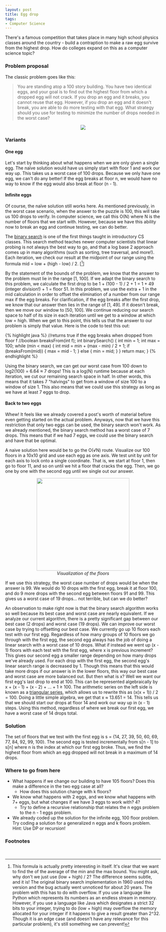 ```yaml
---
layout: post
title: Egg drop
tags:
- Computer Science
---
```


There's a famous competition that takes place in many high school physics classes around the country - build a contraption to make a raw egg survive from the highest drop. How do colleges expand on this as a computer science topic?

### Problem proposal 

The classic problem goes like this:

> You are standing atop a 100 story building. You have two identical eggs, and your goal is to find out the highest floor from which a dropped egg will not crack. If you drop an egg and it breaks, you cannot reuse that egg. However, if you drop an egg and it doesn't break, you are able to do more testing with that egg. What strategy should you use for testing to minimize the number of drops needed in the worst case?

<div align="center"><img src="{{ site.baseurl }}/images/eggs.jpg" /></div>

### Variants

#### One egg

Let's start by thinking about what happens when we are only given a single egg. The naïve solution would have us simply start with floor 1 and work our way up. This takes us a worst case of 100 drops. Because we only have one egg, we can't do any better! If the egg breaks at floor n, we would have no way to know if the egg would also break at floor (n - 1).

#### Infinite eggs

Of course, the naïve solution still works here. As mentioned previously, in the worst case scenario, when the answer to the puzzle is 100, this will take us 100 drops to verify. In computer science, we call this O(N) where N is the number of floors that we start with. However, because we have this ability now to break an egg and continue testing, we can do better. 

The [binary search](https://www.geeksforgeeks.org/binary-search/) is one of the first things taught in introductory CS classes. This search method teaches newer computer scientists that linear probing is not always the best way to go, and that a log base 2 approach comes up in many algorithms (such as sorting, tree traversal, and more!). Each iteration, we check our result at the midpoint of our range using the formula mid = low + (high - low) / 2. [[^1]]

By the statement of the bounds of the problem, we know that the answer to the problem must lie in the range [1, 100]. If we adapt the binary search to this problem, we calculate the first drop to be 1 + (100 - 1) / 2 + 1 = 1 + 49 (integer division!) + 1 = floor 51. In this problem, we use the extra + 1 in the mid calculation in order to offset the elimination of a number from our range max if the egg breaks. For clarification, if the egg breaks after the first drop, we know that our answer then lies in the range of [1, 49]. If it doesn't break, then we move our window to [50, 100]. We continue reducing our search space to half of its size in each iteration until we get to a window at which low = high. When we get to this point, this tells us that the answer to our problem is simply that value. Here is the code to test this out:

{% highlight java %}
//returns true if the egg breaks when dropped from floor f
//boolean breaksFrom(int f); 
int binarySearch() { 
  int min = 1;
  int max = 100;
  while (min < max) {
    int mid = min + (max - min) / 2 + 1;
    if (breaksFrom(mid)) {
      max = mid - 1;
    } else {
      min = mid;
    }
  }
  return max;
}
{% endhighlight %}

Using the binary search, we can get our worst case from 100 down to log2(100) = 6.64 ≈ 7 drops! This is a log(N) runtime because at each iteration, we cut our remaining search space in half. In other words, this means that it takes 7 "halvings" to get from a window of size 100 to a window of size 1. This also means that we could use this strategy as long as we have at least 7 eggs to drop.

#### Back to two eggs

Whew! It feels like we already covered a post's worth of material before even getting started on the actual problem. Anyways, now that we have this restriction that only two eggs can be used, the binary search won't work. As we already mentioned, the binary search method has a worst case of 7 drops. This means that if we had 7 eggs, we could use the binary search and have that be optimal. 

A naive solution here would be to go the O(√N) route. Visualize our 100 floors in a 10x10 grid and use each egg as one axis. We test unit by unit for each axis to lock onto a single coordinate. That is, we start at floor 1, then go to floor 11, and so on until we hit a floor that cracks the egg. Then, we go one by one with the second egg until we single out our answer.

<p align="center">
  <img width="300" height="300" src="{{ site.baseurl }}/images/grid.png">
  <br>
  <em>Visualization of the floors</em>
</p>

If we use this strategy, the worst case number of drops would be when the answer is 99. We would do 10 drops with the first egg, break it at floor 100, and do 9 more drops with the second egg between floors 91 and 99.  This gives us a worst case of 19 drops... not terrible, but can we do better?

An observation to make right now is that the binary search algorithm works so well because its best case and worst case are nearly equivalent. If we analyze our current algorithm, there is a pretty significant gap between our best case (2 drops) and worst case (19 drops). We can improve our worst case by trying to offsetting our best case. We currently go up 10 floors each test with our first egg. Regardless of how many groups of 10 floors we go through with the first egg, the second egg always has the job of doing a linear search with a worst case of 10 drops. What if instead we went up (x - 1) floors with each test with the first egg, where x is previous increment? This gives our second egg a smaller range depending on how many drops we've already used. For each drop with the first egg, the second egg's linear search range is decreased by 1. Though this means that this would take more drops if our answer is in the lower floors, this way our best case and worst case are more balanced out. But then what is x? Well we want our first egg's last drop to end at 100. This can be represented algebraically by x + (x - 1) + (x - 2) + ... + 1 ≥ 100. The arithmetic series on the left side is known as a [triangular series](https://en.wikipedia.org/wiki/Triangular_number), which allows us to rewrite this as (x(x + 1)) / 2 = 100. Doing a little simple algebra, we get that x ≈ 13.651 = 14. This tells us that we should start our drops at floor 14 and work our way up in (x - 1) steps. Using this method, regardless of where we break our first egg, we have a worst case of 14 drops total. 

### Solution

The set of floors that we test with the first egg is s = {14, 27, 39, 50, 60, 69, 77, 84, 92, 99, 100}. The second egg is tested incrementally from s[n - 1] to s[n] where n is the index at which our first egg broke. Thus, we find the highest floor from which an egg dropped will not break in a maximum of 14 drops. 

### Where to go from here

- What happens if we change our building to have 105 floors? Does this make a difference in the two egg case at all?
  - How does this solution change with k floors?
- We know what happens with 2 eggs, and we know what happens with 7+ eggs, but what changes if we have 3 eggs to work with? 4? 
  - Try to define a recursive relationship that relates the n eggs problem to the n - 1 eggs problem. 
- We already coded up the solution for the infinite egg, 100 floor problem. Try coding a solution for a generalized n eggs and k floors problem. Hint: Use DP or recursion!


### Footnotes

[^1]: This formula is actually pretty interesting in itself. It's clear that we want to find the of the average of the min and the max bound. You might ask, why don't we just use (low + high) / 2? The difference seems subtle, and it is! The original binary search implementation in 1960 used this version and the bug actually went unnoticed for about 20 years. The problem with this has to do with overflow. If you use a language like Python which represents its numbers as an endless stream in memory. However, if you use a language like Java which designates a strict 32 bits to your integer, trying to do (low + high) may overflow the memory allocated for your integer if it happens to give a result greater than 2^32. Though it is an edge case (and doesn't have any relevance for this particular problem), it's still something we can prevent!

<br>